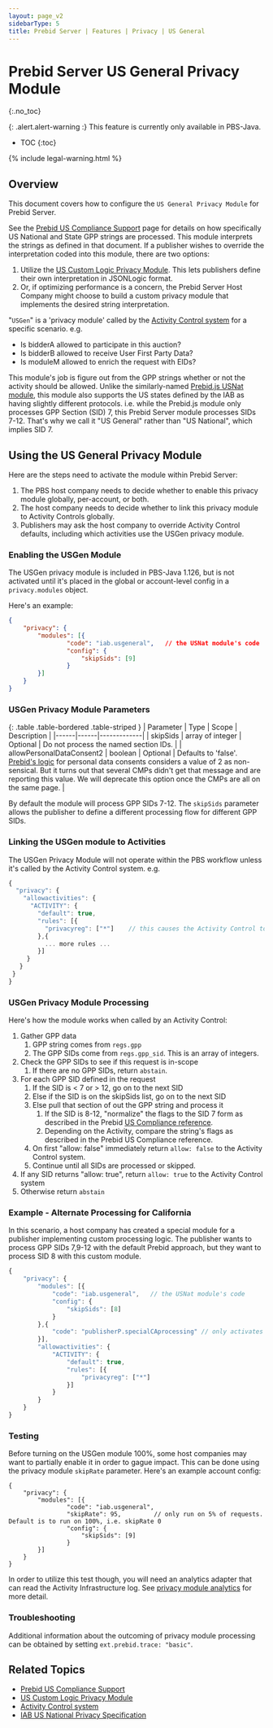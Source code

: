 ```yaml
---
layout: page_v2
sidebarType: 5
title: Prebid Server | Features | Privacy | US General
---
```


# Prebid Server US General Privacy Module
{:.no_toc}

{: .alert.alert-warning :}
This feature is currently only available in PBS-Java.

* TOC
{:toc}

{% include legal-warning.html %}

## Overview

This document covers how to configure the `US General Privacy Module` for Prebid Server.

See the [Prebid US Compliance Support](/features/mspa-usnat.html) page for
details on how specifically US National and State GPP strings are processed. This module interprets the strings
as defined in that document. If a publisher wishes to override the interpretation coded into
this module, there are two options:

1. Utilize the [US Custom Logic Privacy Module](/prebid-server/features/pbs-uscustomlogic.html). This lets publishers define their own interpretation in JSONLogic format.
1. Or, if optimizing performance is a concern, the Prebid Server Host Company might choose to build a custom privacy module that implements the desired string interpretation.

"`USGen`" is a 'privacy module' called by the [Activity Control system](/prebid-server/features/pbs-activitycontrols.html) for a specific scenario. e.g.

* Is bidderA allowed to participate in this auction?
* Is bidderB allowed to receive User First Party Data?
* Is moduleM allowed to enrich the request with EIDs?

This module's job is figure out from the GPP strings whether or not the activity should be
allowed. Unlike the similarly-named [Prebid.js USNat module](/dev-docs/modules/gppControl_usnat.html),
this module also supports the US states defined by the IAB as having slightly
different protocols. i.e. while the Prebid.js module only processes GPP Section (SID) 7, this Prebid Server
module processes SIDs 7-12. That's why we call it "US General" rather than "US National",
which implies SID 7.

## Using the US General Privacy Module

Here are the steps need to activate the module within Prebid Server:

1. The PBS host company needs to decide whether to enable this privacy module globally, per-account, or both.
1. The host company needs to decide whether to link this privacy module to Activity Controls globally.
1. Publishers may ask the host company to override Activity Control defaults, including which activities use the USGen privacy module.

### Enabling the USGen Module

The USGen privacy module is included in PBS-Java 1.126, but is not activated until it's placed
in the global or account-level config in a `privacy.modules` object.

Here's an example:

```json
{
    "privacy": {
        "modules": [{
                "code": "iab.usgeneral",   // the USNat module's code
                "config": {
                    "skipSids": [9]
                }
        }]
    }
}
```

### USGen Privacy Module Parameters

{: .table .table-bordered .table-striped }
| Parameter | Type | Scope | Description |
|------|------|-------------|
| skipSids | array of integer | Optional | Do not process the named section IDs. |
| allowPersonalDataConsent2 | boolean | Optional | Defaults to 'false'. [Prebid's logic](/features/mspa-usnat.html) for personal data consents considers a value of 2 as non-sensical. But it turns out that several CMPs didn't get that message and are reporting this value. We will deprecate this option once the CMPs are all on the same page. |

By default the module will process GPP SIDs 7-12. The `skipSids`
parameter allows the publisher to define a different processing flow for different GPP SIDs.

### Linking the USGen module to Activities

The USGen Privacy Module will not operate within the PBS workflow unless it's called by the Activity Control system. e.g.

```javascript
{
  "privacy": {
    "allowactivities": {
      "ACTIVITY": {
        "default": true,
        "rules": [{
          "privacyreg": ["*"]    // this causes the Activity Control to call this module
        },{
          ... more rules ...
        }]
     }
   }
 }
}
```

### USGen Privacy Module Processing

Here's how the module works when called by an Activity Control:

1. Gather GPP data
    1. GPP string comes from `regs.gpp`
    1. The GPP SIDs come from `regs.gpp_sid`. This is an array of integers.
1. Check the GPP SIDs to see if this request is in-scope
    1. If there are no GPP SIDs, return `abstain`.
1. For each GPP SID defined in the request
    1. If the SID is < 7 or > 12, go on to the next SID
    1. Else if the SID is on the skipSids list, go on to the next SID
    1. Else pull that section of out the GPP string and process it
        1. If the SID is 8-12, "normalize" the flags to the SID 7 form as described in the Prebid [US Compliance reference](/features/mspa-usnat.html).
        1. Depending on the Activity, compare the string's flags as described in the Prebid US Compliance reference.
    1. On first "allow: false" immediately return `allow: false` to the Activity Control system.
    1. Continue until all SIDs are processed or skipped.
1. If any SID returns "allow: true", return `allow: true` to the Activity Control system
1. Otherwise return `abstain`

### Example - Alternate Processing for California

In this scenario, a host company has created a special module for a publisher implementing
custom processing logic. The publisher wants to process GPP SIDs 7,9-12 with the default
Prebid approach, but they want to process SID 8 with this custom module.

```javascript
{
    "privacy": {
        "modules": [{
            "code": "iab.usgeneral",   // the USNat module's code
            "config": {
                "skipSids": [8]
            }
        },{
            "code": "publisherP.specialCAprocessing" // only activates for SID 8
        }],
        "allowactivities": {
            "ACTIVITY": {
                "default": true,
                "rules": [{
                    "privacyreg": ["*"]
                }]
            }
        }
    }
}
```

### Testing

Before turning on the USGen module 100%, some host companies may want to partially enable it in order to gague impact. This can be done using the privacy module `skipRate` parameter. Here's an example account config:

```json5
{
    "privacy": {
        "modules": [{
                "code": "iab.usgeneral",
                "skipRate": 95,         // only run on 5% of requests. Default is to run on 100%, i.e. skipRate 0 
                "config": {
                    "skipSids": [9]
                }
        }]
    }
}
```

In order to utilize this test though, you will need an analytics adapter that can read the Activity Infrastructure log. See [privacy module analytics](/prebid-server/developers/add-a-privacy-module-java.html#privacy-trace-log-and-analytics) for more detail.

### Troubleshooting

Additional information about the outcoming of privacy module processing can be obtained by setting `ext.prebid.trace: "basic"`.

## Related Topics

* [Prebid US Compliance Support](/features/mspa-usnat.html)
* [US Custom Logic Privacy Module](/prebid-server/features/pbs-uscustomlogic.html)
* [Activity Control system](/prebid-server/features/pbs-activitycontrols.html)
* [IAB US National Privacy Specification](https://github.com/InteractiveAdvertisingBureau/Global-Privacy-Platform/blob/main/Sections/US-National/IAB%20Privacy%E2%80%99s%20Multi-State%20Privacy%20Agreement%20(MSPA)%20US%20National%20Technical%20Specification.md)
